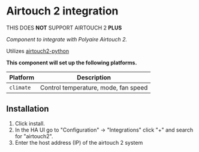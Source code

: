 # Airtouch 2 integration
THIS DOES **NOT** SUPPORT AIRTOUCH 2 **PLUS**

_Component to integrate with Polyaire Airtouch 2._

Utilizes [airtouch2-python](https://github.com/nathanvdh/airtouch2-python)

**This component will set up the following platforms.**

Platform | Description
-- | --
`climate` | Control temperature, mode, fan speed


## Installation

1. Click install.
1. In the HA UI go to "Configuration" -> "Integrations" click "+" and search for "airtouch2".
1. Enter the host address (IP) of the airtouch 2 system
